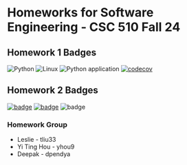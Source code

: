 # Homeworks for Software Engineering - CSC 510 Fall 24

## Homework 1 Badges
![Python](https://icongr.am/devicon/python-original.svg?size=50&color=currentColor)
![Linux](https://img.shields.io/badge/Linux-FCC624?style=for-the-badge&logo=linux&logoColor=black)
![Python application](https://github.com/CSC510-Leslie-Tim-Deepak/HW2/actions/workflows/pytest.yml/badge.svg)
[![codecov](https://codecov.io/gh/CSC510-Leslie-Tim-Deepak/HW2/graph/badge.svg?token=1HHMB539CL)](https://codecov.io/gh/CSC510-Leslie-Tim-Deepak/HW2)

## Homework 2 Badges
[![badge](https://img.shields.io/endpoint?url=https://gist.githubusercontent.com/Captain-Tim/cbc5a0932cfa7cc46e32324d7e3a846f/raw/pylint.json)](https://github.com/CSC510-Leslie-Tim-Deepak/HW1/actions/workflows/pylint.yml)
[![badge](https://img.shields.io/endpoint?url=https://gist.githubusercontent.com/LiuKang-11/d4ba9dd4be23a0e47644e1126cb573ec/raw/autopep8.json)](https://github.com/CSC510-Leslie-Tim-Deepak/HW1/actions/workflows/autopep8_check.yml)
![badge](https://img.shields.io/endpoint?url=https://img.shields.io/endpoint?url=https://gist.githubusercontent.com/deepaksaipendyala/880d391d0684ac7c943865882d677a7d/raw/pyflake.json)


### Homework Group
- Leslie - tliu33
- Yi Ting Hou - yhou9
- Deepak - dpendya




